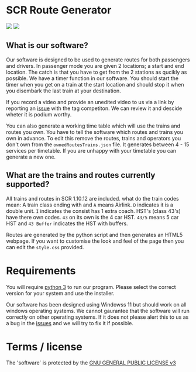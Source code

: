 # SCR Route Generator
![](https://img.shields.io/badge/SCR_Route_Generator-V0.1-green) ![](https://img.shields.io/badge/SCR_version-1.10.12-blue)
## What is our software?

Our software is designed to be used to generate routes for both passengers and drivers.
In passenger mode you are given 2 locations; a start and end location. The catch is that you have to get from the 2 stations as qucikly as possible. We have a timer function in our software. You should start the timer when you get on a train at the start location and should stop it when you disembark the last train at your destination.

If you record a video and provide an unedited video to us via a link by reporting an [issue](https://github.com/captainorigami01/SCR-Route-Generator/issues) with the tag competiton. We can review it and descide wheter it is podium worthy.

You can also generate a working time table which will use the trains and routes you own. You have to tell the software which routes and trains you own in advance.
To edit this remove the routes, trains and operators you don't own from the `ownedRoutesTrains.json` file. It generates between 4 - 15 services per timetable. If you are unhappy with your timetable you can generate a new one.

## What are the trains and routes currently supported?

All trains and routes in SCR 1.10.12 are included. what do the train codes mean:
A train class ending with and `A` means Airlink. `D` indicates it is a double unit. `I` indicates the consist has 1 extra coach.
HST's (class 43's) have there own codes. `43` on its own is the 4 car HST. `43/5` means 5 car HST and `43 Buffer` indicates the HST with buffers.

Routes are generated by the python script and then generates an HTML5 webpage. If you want to customise the look and feel of the page then you can edit the `style.css` provided.

# Requirements
You will require [python 3](https://www.python.org/downloads/) to run our program. Please select the correct version for your system and use the installer.

Our software has been designed using Windowss 11 but should work on all windows operating systems. We cannot gaurantee that the software will run correctly on other operating systems. If it does not please alert this to us as a bug in the [issues](https://github.com/captainorigami01/SCR-Route-Generator/issues) and we will try to fix it if possible.

# Terms / license
The 'software` is protected by the [GNU GENERAL PUBLIC LICENSE v3](https://github.com/captainorigami01/SCR-Route-Generator/blob/main/LICENSE)
